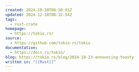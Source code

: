 ```yaml
---
created: 2024-10-30T08:50:01Z
updated: 2024-12-10T08:32:54Z
tags:
  - rust-crate
homepage:
  - https://tokio.rs/
source:
  - https://github.com/tokio-rs/tokio
documentation:
  - https://docs.rs/tokio/
blog: https://tokio.rs/blog/2024-10-23-announcing-toasty
written in: "[[Rust]]"
---
```

